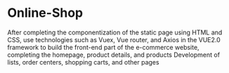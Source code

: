 # Online-Shop
After completing the componentization of the static page using HTML and CSS, use technologies such as Vuex, Vue router, and Axios in the VUE2.0 framework to build the front-end part of the e-commerce website, completing the homepage, product details, and products  Development of lists, order centers, shopping carts, and other pages
